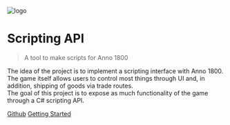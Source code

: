 ![logo]('' ':id=cover-logo')

# Scripting API

> A tool to make scripts for Anno 1800

The idea of the project is to implement a scripting interface with Anno 1800.  
The game itself allows users to control most things through UI and, in addition, shipping of goods via trade routes.  
The goal of this project is to expose as much functionality of the game through a C# scripting API.  

[<i class="fa-brands fa-github"></i> Github](https://github.com/egomeh/anno1800-scripting-api)
[Getting Started](#Anno1800-Scripting-API)
